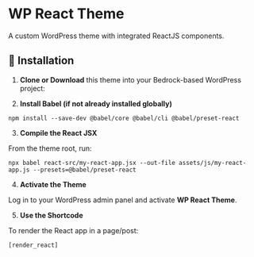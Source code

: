 # WP React Theme

A custom WordPress theme with integrated ReactJS components.

## 🚀 Installation

1. **Clone or Download** this theme into your Bedrock-based WordPress project:


2. **Install Babel (if not already installed globally)**

`npm install --save-dev @babel/core @babel/cli @babel/preset-react`


3. **Compile the React JSX**

From the theme root, run:

`npx babel react-src/my-react-app.jsx --out-file assets/js/my-react-app.js --presets=@babel/preset-react`

4. **Activate the Theme**

Log in to your WordPress admin panel and activate **WP React Theme**.

5. **Use the Shortcode**

To render the React app in a page/post:

`[render_react]`

